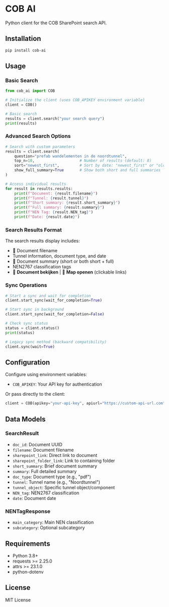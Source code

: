 # COB AI

Python client for the COB SharePoint search API.

## Installation

```bash
pip install cob-ai
```

## Usage

### Basic Search

```python
from cob_ai import COB

# Initialize the client (uses COB_APIKEY environment variable)
client = COB()

# Basic search
results = client.search("your search query")
print(results)
```

### Advanced Search Options

```python
# Search with custom parameters
results = client.search(
    question="prefab wandelementen in de noordtunnel",
    top_n=10,                    # Number of results (default: 8)
    sort="newest_first",         # Sort by date: "newest_first" or "oldest_first"
    show_full_summary=True       # Show both short and full summaries
)

# Access individual results
for result in results.results:
    print(f"Document: {result.filename}")
    print(f"Tunnel: {result.tunnel}")
    print(f"Short summary: {result.short_summary}")
    print(f"Full summary: {result.summary}")
    print(f"NEN Tag: {result.NEN_tag}")
    print(f"Date: {result.date}")
```

### Search Results Format

The search results display includes:
- 📄 Document filename
- Tunnel information, document type, and date
- 📝 Document summary (short or both short + full)
- NEN2767 classification tags
- 📄 **Document bekijken** | 📁 **Map openen** (clickable links)

### Sync Operations

```python
# Start a sync and wait for completion
client.start_sync(wait_for_completion=True)

# Start sync in background
client.start_sync(wait_for_completion=False)

# Check sync status
status = client.status()
print(status)

# Legacy sync method (backward compatibility)
client.sync(wait=True)
```

## Configuration

Configure using environment variables:

- `COB_APIKEY`: Your API key for authentication

Or pass directly to the client:

```python
client = COB(apikey="your-api-key", apiurl="https://custom-api-url.com")
```

## Data Models

### SearchResult
- `doc_id`: Document UUID
- `filename`: Document filename
- `sharepoint_link`: Direct link to document
- `sharepoint_folder_link`: Link to containing folder
- `short_summary`: Brief document summary
- `summary`: Full detailed summary
- `doc_type`: Document type (e.g., "pdf")
- `tunnel`: Tunnel name (e.g., "Noordtunnel")
- `tunnel_object`: Specific tunnel object/component
- `NEN_tag`: NEN2767 classification
- `date`: Document date

### NENTagResponse
- `main_category`: Main NEN classification
- `subcategory`: Optional subcategory

## Requirements

- Python 3.8+
- requests >= 2.25.0
- attrs >= 23.1.0
- python-dotenv

## License

MIT License